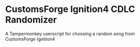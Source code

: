 # CustomsForge Ignition4 CDLC Randomizer
A Tampermonkey userscript for choosing a random song from CustomsForge Ignition4

